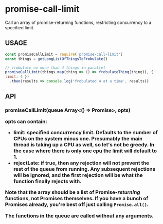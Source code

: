 # promise-call-limit

Call an array of promise-returning functions, restricting concurrency to a
specified limit.

## USAGE

```js
const promiseCallLimit = require('promise-call-limit')
const things = getLongListOfThingsToFrobulate()

// frobulate no more than 4 things in parallel
promiseCallLimit(things.map(thing => () => frobulateThing(thing)), {
limit: 4 })
  .then(results => console.log('frobulated 4 at a time', results))
```

## API

### promiseCallLimit(queue Array<() => Promise>, opts<Object>)

opts can contain:
  - limit: specified concurrency limit. Defaults to the number of
    CPUs on the system minus one. Presumably the main thread is taking
    up a CPU as well, so let's not be greedy.  In the case where there
    is only one cpu the limit will default to 1.
  - rejectLate: if true, then any rejection will not prevent the rest of
    the queue from running.  Any subsequent rejections will be ignored,
    and the first rejection will be what the function finally rejects
    with.

Note that the array should be a list of Promise-_returning_ functions, not
Promises themselves.  If you have a bunch of Promises already, you're best
off just calling `Promise.all()`.

The functions in the queue are called without any arguments.

